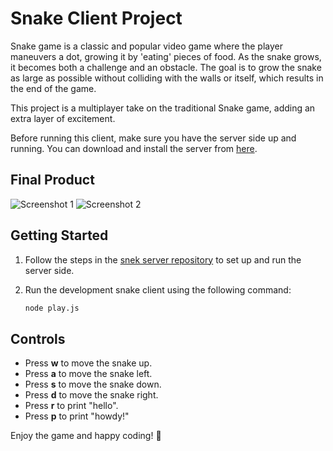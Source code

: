 # Snake Client Project

Snake game is a classic and popular video game where the player maneuvers a dot, growing it by 'eating' pieces of food. As the snake grows, it becomes both a challenge and an obstacle. The goal is to grow the snake as large as possible without colliding with the walls or itself, which results in the end of the game.

This project is a multiplayer take on the traditional Snake game, adding an extra layer of excitement.

Before running this client, make sure you have the server side up and running. You can download and install the server from [here](https://github.com/example/snek-server).

## Final Product

![Screenshot 1](#)
![Screenshot 2](#)

## Getting Started

1. Follow the steps in the [snek server repository](https://github.com/example/snek-server) to set up and run the server side.
2. Run the development snake client using the following command:

    ```bash
    node play.js
    ```

## Controls

- Press **w** to move the snake up.
- Press **a** to move the snake left.
- Press **s** to move the snake down.
- Press **d** to move the snake right.
- Press **r** to print "hello".
- Press **p** to print "howdy!"

Enjoy the game and happy coding! 🐍